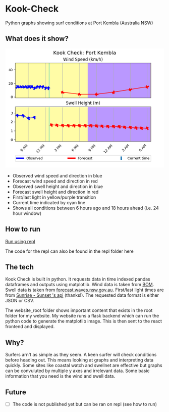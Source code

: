 # Kook-Check
Python graphs showing surf conditions at Port Kembla (Australia NSW) 

## What does it show?
![](https://github.com/DevonTomatoSandwich/Kook-Check/blob/master/readme_pic.png)


- Observed wind speed and direction in blue
- Forecast wind speed and direction in red
- Observed swell height and direction in blue
- Forecast swell height and direction in red
- First/last light in yellow/purple transition
- Current time indicated by cyan line
- Shows all conditions between 6 hours ago and 18 hours ahead (i.e. 24 hour window)

## How to run
[Run using repl](https://repl.it/@billybud/Kook-Check)

The code for the repl can also be found in the repl folder here

## The tech

Kook Check is built in python. It requests data in time indexed pandas dataframes and outputs using matplotlib. 
Wind data is taken from [BOM](http://www.bom.gov.au/). Swell data is taken from [forecast.waves.nsw.gov.au](forecast.waves.nsw.gov.au). 
First/last light times are from [Sunrise - Sunset 's api](https://sunrise-sunset.org/api) (thanks!). The requested data format is either JSON or CSV.

The website_root folder shows important content that exists in the root folder for my website. My website runs a flask backend which can run the python code to generate the matplotlib image. This is then sent to the react frontend and displayed.

## Why?
Surfers arn't as simple as they seem. A keen surfer will check conditions before heading out. 
This means looking at graphs and interpreting data quickly. Some sites like coastal watch and swellnet 
are effective but graphs can be convuluted by multiple y axes and irrelevant data. 
Some basic information that you need is the wind and swell data.

## Future

- [ ] The code is not published yet but can be ran on repl (see how to run)

